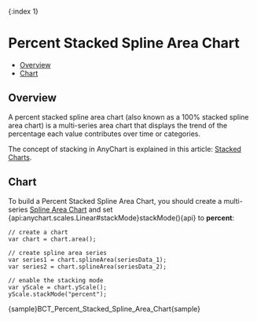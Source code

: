 {:index 1}
# Percent Stacked Spline Area Chart

* [Overview](#overview)
* [Chart](#chart)

## Overview

A percent stacked spline area chart (also known as a 100% stacked spline area chart) is a multi-series area chart that displays the trend of the percentage each value contributes over time or categories.

The concept of stacking in AnyChart is explained in this article: [Stacked Charts](Overview).

## Chart

To build a Percent Stacked Spline Area Chart, you should create a multi-series [Spline Area Chart](../../Spline_Area_Chart) and set {api:anychart.scales.Linear#stackMode}stackMode(){api} to <strong>percent</strong>:

```
// create a chart
var chart = chart.area();

// create spline area series
var series1 = chart.splineArea(seriesData_1);
var series2 = chart.splineArea(seriesData_2);

// enable the stacking mode
var yScale = chart.yScale();
yScale.stackMode("percent");
```

{sample}BCT\_Percent\_Stacked\_Spline\_Area\_Chart{sample}
